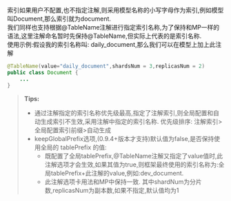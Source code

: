 索引如果用户不配置,也不指定注解,则采用模型名称的小写字母作为索引,例如模型叫Document,那么索引就为document.<br />我们同样也支持根据@TableName注解进行指定索引名称,为了保持和MP一样的语法,这里注解命名暂时先保持@TableName,但实际上代表的是索引名称.<br />使用示例:假设我的索引名称叫: daily_document,那么我们可以在模型上加上此注解
```java
@TableName(value="daily_document",shardsNum = 3,replicasNum = 2)
public class Document {
    ...
}
```
> **Tips:**
> - 通过注解指定的索引名称优先级最高,指定了注解索引,则全局配置和自动生成索引不生效,采用注解中指定的索引名称.  优先级排序: 注解索引>全局配置索引前缀>自动生成
> - keepGlobalPrefix选项,(0.9.4+版本才支持)默认值为false,是否保持使用全局的 tablePrefix 的值:
>    - 既配置了全局tablePrefix,@TableName注解又指定了value值时,此注解选项才会生效,如果其值为true,则框架最终使用的索引名称为:全局tablePrefix+此注解的value,例如:dev_document.
>    - 此注解选项卡用法和MP中保持一致.
> 其中shardNum为分片数,replicasNum为副本数,如果不指定,默认值均为1

